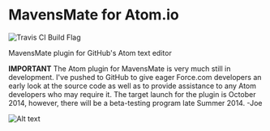 MavensMate for Atom.io
===============

![Travis CI Build Flag](https://travis-ci.org/ralphcallaway/MavensMate-Atom.svg?branch=dev)

MavensMate plugin for GitHub's Atom text editor

**IMPORTANT**
The Atom plugin for MavensMate is very much still in development. I've pushed to GitHub to give eager Force.com developers an early look at the source code as well as to provide assistance to any Atom developers who may require it. The target launch for the plugin is October 2014, however, there will be a beta-testing program late Summer 2014. 
-Joe

![Alt text](/screenshots/1.png?raw=true "MavensMate for Atom")
